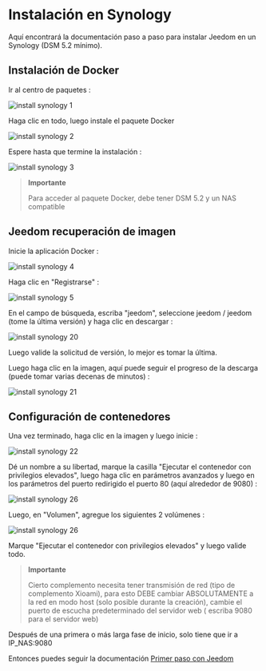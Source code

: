 # Instalación en Synology

Aquí encontrará la documentación paso a paso para instalar Jeedom en un Synology (DSM 5.2 mínimo).

## Instalación de Docker

Ir al centro de paquetes :

![install synology 1](images/install_synology_1.PNG)

Haga clic en todo, luego instale el paquete Docker

![install synology 2](images/install_synology_2.PNG)

Espere hasta que termine la instalación :

![install synology 3](images/install_synology_3.PNG)

> **Importante**
>
> Para acceder al paquete Docker, debe tener DSM 5.2 y un NAS compatible

## Jeedom recuperación de imagen

Inicie la aplicación Docker :

![install synology 4](images/install_synology_4.PNG)

Haga clic en "Registrarse" :

![install synology 5](images/install_synology_5.PNG)

En el campo de búsqueda, escriba "jeedom", seleccione jeedom / jeedom (tome la última versión) y haga clic en descargar :

![install synology 20](images/install_synology_20.PNG)

Luego valide la solicitud de versión, lo mejor es tomar la última.

Luego haga clic en la imagen, aquí puede seguir el progreso de la descarga (puede tomar varias decenas de minutos) :

![install synology 21](images/install_synology_21.PNG)

## Configuración de contenedores

Una vez terminado, haga clic en la imagen y luego inicie :

![install synology 22](images/install_synology_22.PNG)

Dé un nombre a su libertad, marque la casilla "Ejecutar el contenedor con privilegios elevados", luego haga clic en parámetros avanzados y luego en los parámetros del puerto redirigido el puerto 80 (aquí alrededor de 9080) :

![install synology 26](images/install_synology_23.PNG)

Luego, en "Volumen", agregue los siguientes 2 volúmenes :

![install synology 26](images/install_synology_24.PNG)

Marque "Ejecutar el contenedor con privilegios elevados" y luego valide todo.

> **Importante**
>
> Cierto complemento necesita tener transmisión de red (tipo de complemento Xioami), para esto DEBE cambiar ABSOLUTAMENTE a la red en modo host (solo posible durante la creación), cambie el puerto de escucha predeterminado del servidor web ( escriba 9080 para el servidor web)

Después de una primera o más larga fase de inicio, solo tiene que ir a IP_NAS:9080

Entonces puedes seguir la documentación [Primer paso con Jeedom](https://doc.jeedom.com/es_ES/premiers-pas/index)
